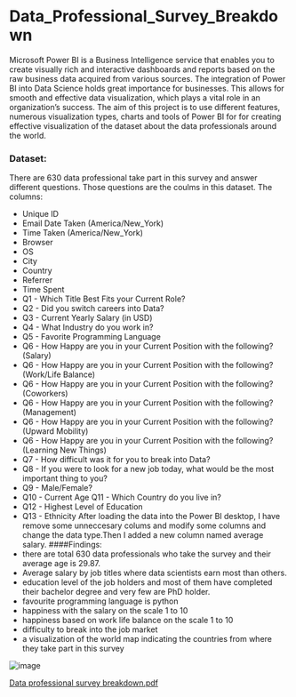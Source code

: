 # Data_Professional_Survey_Breakdown

Microsoft Power BI is a Business Intelligence service that enables you to create visually rich and interactive dashboards and reports based on the raw business data acquired from various sources. The integration of Power BI into Data Science holds great importance for businesses. This allows for smooth and effective data visualization, which plays a vital role in an organization’s success. 
The aim of this project is to use different features, numerous visualization types, charts and tools of Power BI for for creating effective visualization of the dataset about the data professionals around the world. 

### Dataset: 
There are 630 data professional take part in this survey and answer different questions. Those questions are the coulms in this dataset. The columns:
 * Unique ID	
 * Email	Date Taken (America/New_York)
 * Time Taken (America/New_York)	
 * Browser	
 * OS	
 * City	
 * Country	
 * Referrer	
 * Time Spent	
 * Q1 - Which Title Best Fits your Current Role?	
 * Q2 - Did you switch careers into Data?	
 * Q3 - Current Yearly Salary (in USD)	
 * Q4 - What Industry do you work in?	
 * Q5 - Favorite Programming Language	
 * Q6 - How Happy are you in your Current Position with the following? (Salary)	
 * Q6 - How Happy are you in your Current Position with the following? (Work/Life Balance)	
 * Q6 - How Happy are you in your Current Position with the following? (Coworkers)
 * Q6 - How Happy are you in your Current Position with the following? (Management)	
 * Q6 - How Happy are you in your Current Position with the following? (Upward Mobility)	
 * Q6 - How Happy are you in your Current Position with the following? (Learning New Things)	
 * Q7 - How difficult was it for you to break into Data?	
 * Q8 - If you were to look for a new job today, what would be the most important thing to you?	
 * Q9 - Male/Female?	
 * Q10 - Current Age	Q11 - Which Country do you live in?	
 * Q12 - Highest Level of Education	
 * Q13 - Ethnicity
 After loading the data into the Power BI desktop, I have remove some unneccesary colums and modify some columns and change the data type.Then I added a new column named average salary.
####Findings:
* there are total 630 data professionals  who take the survey and their average age is 29.87.
* Average salary by job titles where data scientists earn most than others.
* education level of the job holders and most of them have completed their bachelor degree and very few are PhD holder.
* favourite programming language is python
* happiness with the salary on the scale 1 to 10
* happiness based on work life balance on the scale 1 to 10
* difficulty to break into the job market
* a visualization of the world map indicating the countries from where they take part in this survey 
 
![image](https://user-images.githubusercontent.com/121628228/216325965-75cd26bb-8b44-43d0-b8c1-9a5f59eb8a9f.png)


[Data professional survey breakdown.pdf](https://github.com/indrang21/Data_Professional_Survey_Breakdown/files/10568594/Data.professional.survey.breakdown.pdf)


